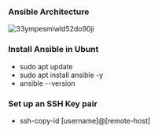 <h3> Ansible Architecture </h3>

![33ympesmiwld52do90ji](https://github.com/imamhossain2000/Ansible/assets/42093881/ff925abf-9e49-4b62-97a6-b91134c9740b)

<h3>Install Ansible in Ubunt</h3>

<ul>
  <li>
    sudo apt update
  </li>
  <li>
    sudo apt install ansible -y
  </li>
  <li>
    ansible --version
  </li>
</ul>

<h3>Set up an SSH Key pair</h3>
<ul>
  <li>ssh-copy-id [username]@[remote-host]</li>
</ul>
